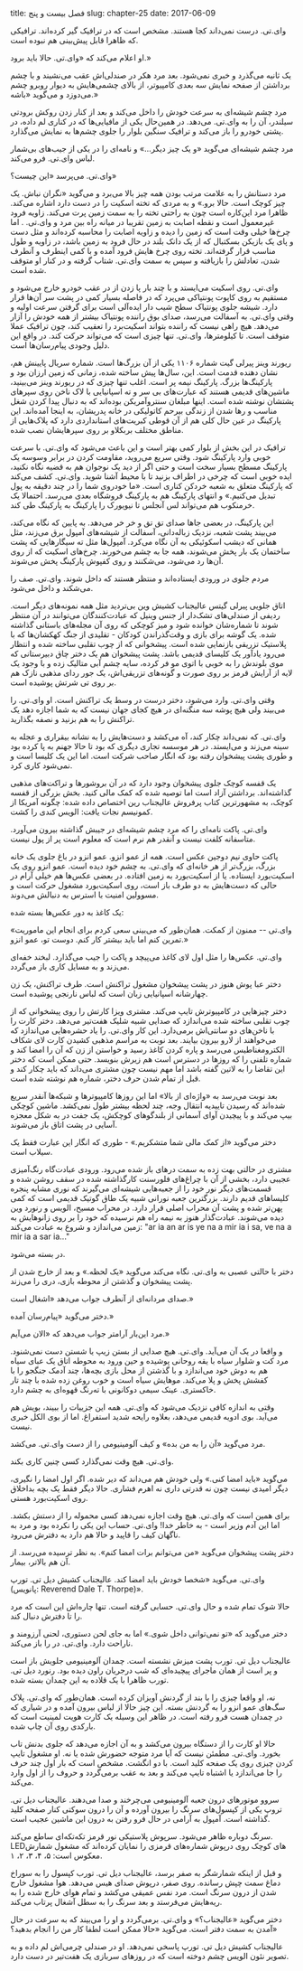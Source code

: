 title: فصل بیست و پنج
slug: chapter-25
date: 2017-06-09


وای.تی. درست نمی‌داند کجا هستند. مشخص است که در ترافیک گیر کرده‌اند. ترافیکی که ظاهرا قابل پیش‌بینی هم نبوده است.

او اعلام می‌کند که «وای.تی. حالا باید برود.»

یک ثانیه می‌گذرد و خبری نمی‌شود. بعد مرد هکر در صندلی‌اش عقب می‌نشیند و با چشم برداشتن از صفحه نمایش سه بعدی کامپیوتر، از بالای چشمی‌هایش به دیوار روبرو چشم می‌دوزد و می‌گوید «باشه.»

مرد چشم شیشه‌ای به سرعت خودش را داخل می‌کند و بعد از کنار زدن روکش برودتی سیلندر، آن را به وای.تی. می‌دهد. در همین‌حال یکی از مافیایی‌ها که در کناری لم داده، در پشتی خودرو را باز می‌کند و ترافیک سنگین بلوار را جلوی چشم‌ها به نمایش می‌گذارد. 

مرد چشم شیشه‌ای می‌گوید «و یک چیز دیگر...» و نامه‌ای را در یکی از جیب‌های بی‌شمار لباس وای.تی. فرو می‌کند. 

وای.تی. می‌پرسد «این چیست؟»

مرد دستانش را به علامت مرتب بودن همه چیز بالا می‌برد و می‌گوید «نگران نباش. یک چیز کوچک است. حالا برو.» و به مردی که تخته اسکیت را در دست دارد اشاره می‌کند. ظاهرا مرد این‌کاره است چون به راحتی تخته را به سمت زمین پرت می‌کند. زاویه فرود غیرمعمول است و نقطه اصابت به زمین تقریبا در میانه راه بین مرد و وای.تی. . اما چرخ‌ها خیلی وقت است که زمین را دیده‌ و زاویه اصابت را محاسبه کرده‌اند و مثل دست و پای یک بازیکن بسکتبال که از یک دانک بلند در حال فرود به زمین باشد، در زاویه و طول مناسب قرار گرفته‌اند. تخته روی چرخ هایش فرود آمده و با کمی اینطرف و آنطرف شدن، تعادلش را بازیافته و سپس به سمت وای.تی. شتاب گرفته و در کنار او متوقف شده است. 

وای.تی. روی اسکیت می‌ایستد و با چند بار پا زدن از در عقب خودرو خارج می‌شود و مستقیم  به روی کاپوت پونتیاکی می‌پرد که در فاصله بسیار کمی در پشت سر آن‌ها قرار دارد. شیشه جلوی پونتیاک سطح شیب دار ایده‌آلی است برای گرفتن سرعت اولیه و وقتی وای.تی. به آسفالت می‌رسد، صدای بوق راننده پونتیاک بیشتر از همه خودش را آزار می‌دهد. هیچ راهی نیست که راننده بتواند اسکیت‌برد را تعقیب کند، چون ترافیک عملا متوقف است. تا کیلومترها، وای.تی. تنها چیزی است که می‌تواند حرکت کند. در واقع این دلیل وجودی پیا‌م‌رسان‌ها است. 

ریورند وینز پیرلی گیت شماره ۱۱۰۶ یکی از آن بزرگ‌ها است. شماره سریال پایینش هم، نشان دهنده قدمت است. این، سال‌ها پیش ساخته شده، زمانی که زمین ارزان بود و پارکینگ‌ها بزرگ. پارکینگ نیمه پر است. اغلب تنها چیزی که در ریورند وینز می‌بینید، ماشین‌های قدیمی هستند که عبارت‌های بی سر و ته اسپانیایی با لاک ناخن روی سپرهای پشتشان نوشته شده است. اینها مبلغان سنتروآمریکن بوده‌اند که به دنبال پیدا کردن شغل مناسب و رها شدن از زندگی بیرحم کاتولیکی در خانه پدریشان، به اینجا آمده‌اند. این پارکینگ در عین حال کلی هم از آن قوطی کبریت‌های استانداردی دارد که پلاک‌هایی از مناطق مختلف بربکلاو بر روی سپرهایشان نصب شده.

ترافیک در این بخش از بلوار کمی بهتر است و این باعث می‌شود که وای.تی. با سرعت خوبی وارد پارکینگ شود. وقتی سریع می‌روید، مقاومت کردن در برابر وسوسه یک پارکینگ مسطح بسیار سخت است و حتی اگر از دید یک نوجوان هم به قضیه نگاه نکنید، ایده خوبی است که چرخی در اطراف بزنید تا با محیط آشنا شوید. وای.تی. کشف می‌کند که پارکینگ متعلق به شعبه خردکن‌ کناری است. «ما خودروی شما را در چند دقیقه به پول تبدیل می‌کنیم.» و انتهای پارکینگ هم به پارکینگ فروشگاه بعدی می‌رسد. احتمالا یک خرمنکوب هم می‌تواند لس آنجلس تا نیویورک را پارکینگ به پارکینگ طی کند. 

این پارکینگ، در بعضی جاها صدای تق تق و خر خر می‌دهد. به پایین که نگاه می‌کند، می‌بیند پشت شعبه، نزدیک زباله‌دانی، آسفالت از شیشه‌های آمپول برق می‌زند، مثل همانی که دیشب اسکوئیکی به آن نگاه می‌کرد. آمپول‌ها مثل ته سیگارهایی که پشت ساختمان یک بار پخش می‌شوند، همه جا به چشم می‌خورند. چرخ‌های اسکیت که از روی آن‌ها رد می‌شود، می‌شکنند و روی کفپوش پارکینگ پخش می‌شوند.

مردم جلوی در ورودی ایستاده‌اند و منتظر هستند که داخل شوند. وای.تی. صف را می‌شکند و داخل می‌شود. 

اتاق جلویی پیرلی گیتس عالیجناب کشیش وین بی‌تردید مثل همه نمونه‌های دیگر است. ردیفی از صندلی‌های تشک‌دار از جنس وینیل که عبادت‌کنندگان می‌توانند در آن منتظر شوند تا شماره‌شان خوانده شود و میز کوچکی که روی آن مجله‌های باستانی گذاشته شده. یک گوشه برای بازی و وقت‌گذراندن کودکان - تقلیدی از جنگ کهکشان‌ها که با پلاستیک تزریقی بازنمایی شده است. پیشخوانی که از چوب تقلبی ساخته شده و انتظار می‌رود یادآور یک کلیسای قدیمی باشد. پشت پیشخوان هم یک دختر چاق دبیرستانی که موی بلوندش را به خوبی با اتوی مو فر کرده، سایه چشم آبی متالیک زده و با وجود یک لایه از آرایش قرمز بر روی صورت و گونه‌های تزریقی‌اش، یک جور ردای مذهبی نازک هم بر روی تی شرتش پوشیده است.

وقتی وای.تی. وارد می‌شود، دختر درست در وسط یک تراکنش است. او وای.تی. را می‌بیند ولی هیچ پوشه سه منگنه‌ای در هیچ کجای جهان نیست که به شما اجازه دهد یک تراکنش را به هم بزنید و نصفه بگذارید.

وای.تی. که نمی‌داند چکار کند، آه می‌کشد و دست‌هایش را به نشانه بیقراری و عجله به سینه می‌زند و می‌ایستد. در هر موسسه تجاری دیگری که بود تا حالا جهنم به پا کرده بود و طوری پشت پیشخوان رفته بود که انگار صاحب شرکت است. اما این یک کلیسا است و نمی‌شود کاری کرد. 

یک قفسه کوچک جلوی پیشخوان وجود دارد که در آن بروشورها و تراکت‌های مذهبی گذاشته‌اند. برداشتن آزاد است اما توصیه شده که کمک مالی کنید. بخش بزرگی از قفسه کوچک، به مشهورترین کتاب پرفروش عالیجناب رین اختصاص داده شده: چگونه آمریکا از کمونیسم نجات یافت: الویس کندی را کشت. 

وای.تی. پاکت نامه‌ای را که مرد چشم شیشه‌ای در جیبش گذاشته بیرون می‌آورد. متاسفانه کلفت نیست و آنقدر هم نرم است که معلوم است پر از پول نیست.

پاکت حاوی نیم دوجین عکس است. همه از عمو انزو. عمو انزو در باغ جلوی یک خانه بزرگ، بزرگ‌تر از هر خانه‌ای که وای.تی. به چشم خود دیده است. عمو انزو روی یک اسکیت‌بورد ایستاده. یا از اسکیت‌بورد به زمین افتاده. در بعضی عکس‌ها هم خیلی آرام در حالی که دست‌هایش به دو طرف باز است، روی اسکیت‌بورد مشغول حرکت است و مسوولین امنیت با استرس به دنبالش می‌دوند. 

یک کاغذ به دور عکس‌ها بسته شده: 

«وای.تی -- ممنون از کمکت. همان‌طور که می‌بینی سعی کردم برای انجام این ماموریت تمرین کنم اما باید بیشتر کار کنم. دوست تو، عمو انزو.»


وای.تی. عکس‌ها را مثل اول لای کاغذ می‌پیچد و پاکت را جیب می‌گذارد. لبخند خفه‌ای می‌زند و به مسایل کاری باز می‌گردد.

دختر عبا پوش هنوز در پشت پیشخوان مشغول تراکنش است. طرف تراکنش، یک زن چهارشانه اسپانیایی زبان است که لباس نارنجی پوشیده است. 

دختر چیزهایی در کامپیوترش تایپ می‌کند. مشتری ویزا کارتش را روی پیشخوانی که از چوب تقلبی ساخته شده می‌اندازد که صدایی شبیه شلیک هفت‌تیر می‌دهد. دختر کارت را با ناخن‌های دو سانتی‌اش برمی‌دارد. این کار وای.تی. را یاد حشره‌هایی می‌اندازد که می‌خواهند از لارو بیرون بیایند. بعد نوبت به مراسم مذهبی کشیدن کارت لای شکاف الکترومغناطیس می‌رسد و پاره کردن کاغذ رسید و خواستن از زن که آن را امضا کند و شماره تلفنی را که روزها در دسترس است هم زیرش بنویسد. حتی ممکن است که دختر این تقاضا را به لاتین گفته باشد اما مهم نیست چون مشتری می‌داند که باید چکار کند و قبل از تمام شدن حرف دختر، شماره هم نوشته شده است.

بعد نوبت می‌رسد به «واژه‌ای از بالا» اما این روزها کامپیوترها و شبکه‌ها آنقدر سریع شده‌اند که رسیدن تاییدیه انتقال وجه، چند لحظه بیشتر طول نمی‌کشد. ماشین کوچکی بیپ می‌کند و با پیچیدن آوای آسمانی از بلندگوهای کوچکش، یک جفت در به شکل معجزه آسایی در پشت اتاق باز می‌شوند. 

دختر می‌گوید «از کمک مالی شما متشکریم.» - طوری که انگار این عبارت فقط یک سیلاب است.

مشتری در حالتی بهت زده به سمت درهای باز شده می‌رود. ورودی عبادت‌گاه رنگ‌آمیزی عجیبی دارد، بخشی از آن با چراغ‌های فلورسنت کارگذاشته شده در سقف روشن شده و قسمت‌های دیگر نور خود را از جعبه‌هایی شیشه‌ای می‌گیرند که نوری مشابه پنجره کلیساهای قدیم دارند. بزرگترین جعبه نورانی شبیه یک طاق گوتیک قدیمی است که کمی پهن‌تر شده و پشت آن محراب اصلی قرار دارد. در محراب مسیح، الویس و رنورد وین دیده می‌شوند. عبادت‌گذار هنوز به نیمه راه هم نرسیده که خود را بر روی زانوهایش به زمین می‌اندازد و شروع به عبادت می‌کند: "ar ia an ar is ye na a mir ia i sa, ve na a mir ia a sar ia..."

در بسته می‌شود.

دختر با حالتی عصبی به وای.تی. نگاه می‌کند می‌گوید «یک لحظه.» و بعد از خارج شدن از پشت پیشخوان و گذشتن از محوطه بازی، دری را می‌زند.

صدای مردانه‌ای از آنطرف جواب می‌دهد «اشغال است.»

دختر می‌گوید «پیام‌رسان آمده.»

مرد این‌بار آرامتر جواب می‌دهد که «الان می‌آیم.»

و واقعا در یک آن می‌آید. وای.تی. هیچ صدایی از بستن زیپ یا شستن دست نمی‌شنود. مرد کت و شلوار سیاه با یقه روحانی پوشیده و حین ورود به محوطه اتاق یک عبای سیاه هم به دوش خود می‌اندازد و با گذشتن از محل بازی بچه‌ها، چند آدمک جنگجو را با کفشش پخش و پلا می‌کند. موهایش سیاه است و خوب روغن زده شده با چند تار خاکستری. عینک سیمی دوکانونی با ته‌رنگ قهوه‌ای به چشم دارد.

وقتی به اندازه کافی نزدیک می‌شود که وای.تی. همه این جزییات را ببیند، بویش هم می‌آید. بوی ادویه قدیمی می‌دهد، بعلاوه رایحه شدید استفراغ. اما از بوی الکل خبری نیست.

مرد می‌گوید «آن را به من بده» و کیف آلومینیومی را از دست وای.تی. می‌کشد.

وای.تی. هیچ وقت نمی‌گذارد کسی چنین کاری بکند. 

می‌گوید «باید امضا کنی.» ولی خودش هم می‌داند که دیر شده. اگر اول امضا را نگیری، دیگر امیدی نیست چون نه قدرتی داری نه اهرم فشاری. حالا دیگر فقط یک بچه بداخلاق روی اسکیت‌بورد هستی.

برای همین است که وای.تی. هیچ وقت اجازه نمی‌دهد کسی محموله را از دستش بکشد. اما این آدم وزیر است - به خاطر خدا! وای.تی. حساب این یکی را نکرده بود و مرد به ناگهان کیف را قاپید و حالا هم دارد به دفترش می‌رود. 

دختر پشت پیشخوان می‌گوید «من می‌توانم برات امضا کنم». به نظر ترسیده می‌رسد. از آن هم بالاتر، بیمار. 

وای.تی. می‌گوید «شخصا خودش باید امضا کند. عالیجناب کشیش دیل تی. تورپ (پانویس:  Reverend Dale T. Thorpe)».

حالا شوک تمام شده و حال وای.تی. حسابی گرفته است. تنها چاره‌اش این است که مرد را تا دفترش دنبال کند.

دختر می‌گوید که «تو نمی‌توانی داخل شوی.» اما به جای لحن دستوری، لحنی آرزومند و ناراحت دارد. وای.تی. در را باز می‌کند.

عالیجناب دیل تی. تورب پشت میزش نشسته است. چمدان آلومینیومی جلویش باز است و پر است از همان ماجرای پیچیده‌ای که شب  درجریان راون دیده بود. رنورد دیل تی. تورب ظاهرا با یک قلاده به این چمدان بسته شده. 

نه، او واقعا چیزی را با بند از گردنش آویزان کرده است. همان‌طور که وای.تی. پلاک سگ‌های عمو انزو را به گردنش بسته. این چیز حالا از لباس بیرون آمده و در شیاری که در چمدان هست فرو رفته است. در ظاهر این وسیله یک کارت هویت لمینیت است که بارکدی روی آن چاپ شده.

حالا او کارت را از دستگاه بیرون می‌کشد و به آن اجازه می‌دهد که جلوی بدنش تاب بخورد. وای.تی. مطمئن نیست که آیا مرد متوجه حضورش شده یا نه. او مشغول تایپ کردن چیزی روی یک صفحه کلید است. با دو انگشت. مشخص است که بار اول چند حرف را جا می‌اندازد یا اشتباه تایپ می‌کند و بعد به عقب برمی‌گردد و حروف را از اول وارد می‌کند.

سروو موتور‌های درون جعبه آلومینیومی می‌چرخند و صدا می‌دهند. عالیجناب دیل تی. تروپ یکی از کپسول‌های سرنگ را بیرون آورده و آن را درون سوکتی کنار صفحه کلید گذاشته است. آمپول به آرامی در حال فرو رفتن به درون این ماشین عجیب است.

سرنگ دوباره ظاهر می‌شود. سرپوش پلاستیکی نور قرمز تکه‌تکه‌ای ساطع می‌کند. LEDهای کوچک روی درپوش شماره‌های قرمزی را نمایان کرده‌اند که مشغول شمارش معکوس است: ۵، ۴، ۳، ۲، ۱.

و قبل از اینکه شمارشگر به صفر برسد، عالیجناب دیل تی. تورب کپسول را به سوراخ دماغ سمت چپش رسانده. روی صفر، درپوش صدای هیس می‌دهد. هوا مشغول خارج شدن از درون سرنگ است. مرد نفس عمیقی می‌کشد و تمام هوای خارج شده را به ریه‌هایش می‌فرستد و بعد سرنگ را به سطل آشغال پرتاب می‌کند.

دختر می‌گوید «عالیجناب؟» و وای.تی. برمی‌گردد و او را می‌بیند که به سرعت در حال آمدن به سمت دفتر است. می‌گوید «حالا ممکن است لطفا کار من را انجام بدهید؟»

عالیجناب کشیش دیل تی. تورپ پاسخی نمی‌دهد. او در صندلی چرمی‌اش لم داده و به تصویر نئون الویس چشم دوخته است که در روزهای سربازی یک هفت‌تیر در دست دارد. 


